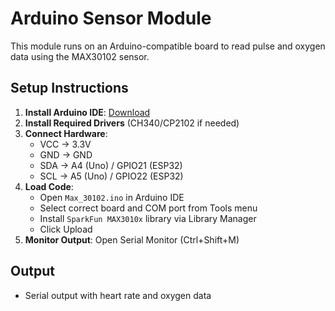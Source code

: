# Arduino Sensor Module

This module runs on an Arduino-compatible board to read pulse and oxygen data using the MAX30102 sensor.

## Setup Instructions

1. **Install Arduino IDE**: [Download](https://www.arduino.cc/en/software)
2. **Install Required Drivers** (CH340/CP2102 if needed)
3. **Connect Hardware**:
   - VCC → 3.3V
   - GND → GND
   - SDA → A4 (Uno) / GPIO21 (ESP32)
   - SCL → A5 (Uno) / GPIO22 (ESP32)
4. **Load Code**:
   - Open `Max_30102.ino` in Arduino IDE
   - Select correct board and COM port from Tools menu
   - Install `SparkFun MAX3010x` library via Library Manager
   - Click Upload
5. **Monitor Output**: Open Serial Monitor (Ctrl+Shift+M)

## Output
- Serial output with heart rate and oxygen data
